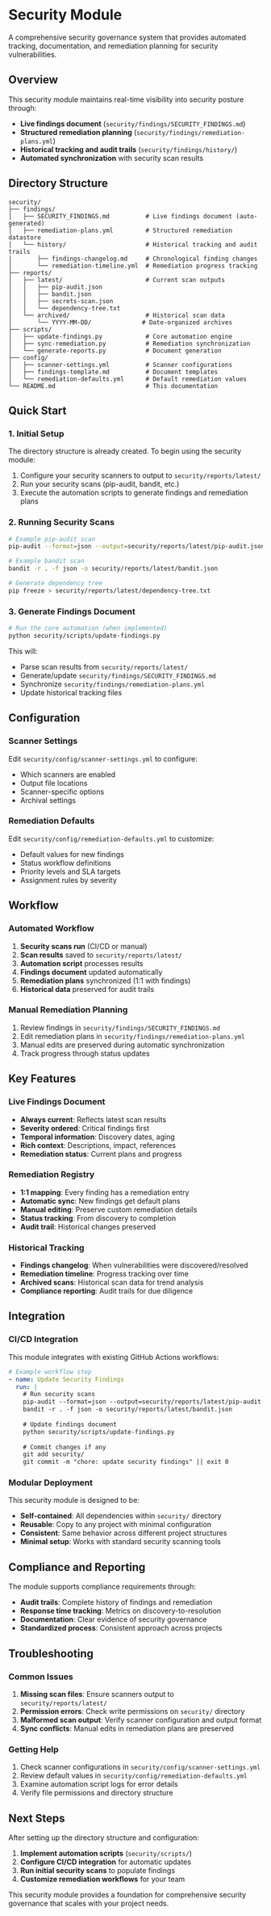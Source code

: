 # Security Module

A comprehensive security governance system that provides automated tracking, documentation, and remediation planning for security vulnerabilities.

## Overview

This security module maintains real-time visibility into security posture through:
- **Live findings document** (`security/findings/SECURITY_FINDINGS.md`)
- **Structured remediation planning** (`security/findings/remediation-plans.yml`)
- **Historical tracking and audit trails** (`security/findings/history/`)
- **Automated synchronization** with security scan results

## Directory Structure

```
security/
├── findings/
│   ├── SECURITY_FINDINGS.md          # Live findings document (auto-generated)
│   ├── remediation-plans.yml         # Structured remediation datastore
│   └── history/                      # Historical tracking and audit trails
│       ├── findings-changelog.md     # Chronological finding changes
│       └── remediation-timeline.yml  # Remediation progress tracking
├── reports/
│   ├── latest/                       # Current scan outputs
│   │   ├── pip-audit.json
│   │   ├── bandit.json
│   │   ├── secrets-scan.json
│   │   └── dependency-tree.txt
│   └── archived/                     # Historical scan data
│       └── YYYY-MM-DD/              # Date-organized archives
├── scripts/
│   ├── update-findings.py            # Core automation engine
│   ├── sync-remediation.py           # Remediation synchronization
│   └── generate-reports.py           # Document generation
├── config/
│   ├── scanner-settings.yml          # Scanner configurations
│   ├── findings-template.md          # Document templates
│   └── remediation-defaults.yml      # Default remediation values
└── README.md                         # This documentation
```

## Quick Start

### 1. Initial Setup

The directory structure is already created. To begin using the security module:

1. Configure your security scanners to output to `security/reports/latest/`
2. Run your security scans (pip-audit, bandit, etc.)
3. Execute the automation scripts to generate findings and remediation plans

### 2. Running Security Scans

```bash
# Example pip-audit scan
pip-audit --format=json --output=security/reports/latest/pip-audit.json

# Example bandit scan
bandit -r . -f json -o security/reports/latest/bandit.json

# Generate dependency tree
pip freeze > security/reports/latest/dependency-tree.txt
```

### 3. Generate Findings Document

```bash
# Run the core automation (when implemented)
python security/scripts/update-findings.py
```

This will:
- Parse scan results from `security/reports/latest/`
- Generate/update `security/findings/SECURITY_FINDINGS.md`
- Synchronize `security/findings/remediation-plans.yml`
- Update historical tracking files

## Configuration

### Scanner Settings

Edit `security/config/scanner-settings.yml` to configure:
- Which scanners are enabled
- Output file locations
- Scanner-specific options
- Archival settings

### Remediation Defaults

Edit `security/config/remediation-defaults.yml` to customize:
- Default values for new findings
- Status workflow definitions
- Priority levels and SLA targets
- Assignment rules by severity

## Workflow

### Automated Workflow

1. **Security scans run** (CI/CD or manual)
2. **Scan results** saved to `security/reports/latest/`
3. **Automation script** processes results
4. **Findings document** updated automatically
5. **Remediation plans** synchronized (1:1 with findings)
6. **Historical data** preserved for audit trails

### Manual Remediation Planning

1. Review findings in `security/findings/SECURITY_FINDINGS.md`
2. Edit remediation plans in `security/findings/remediation-plans.yml`
3. Manual edits are preserved during automatic synchronization
4. Track progress through status updates

## Key Features

### Live Findings Document

- **Always current**: Reflects latest scan results
- **Severity ordered**: Critical findings first
- **Temporal information**: Discovery dates, aging
- **Rich context**: Descriptions, impact, references
- **Remediation status**: Current plans and progress

### Remediation Registry

- **1:1 mapping**: Every finding has a remediation entry
- **Automatic sync**: New findings get default plans
- **Manual editing**: Preserve custom remediation details
- **Status tracking**: From discovery to completion
- **Audit trail**: Historical changes preserved

### Historical Tracking

- **Findings changelog**: When vulnerabilities were discovered/resolved
- **Remediation timeline**: Progress tracking over time
- **Archived scans**: Historical scan data for trend analysis
- **Compliance reporting**: Audit trails for due diligence

## Integration

### CI/CD Integration

This module integrates with existing GitHub Actions workflows:

```yaml
# Example workflow step
- name: Update Security Findings
  run: |
    # Run security scans
    pip-audit --format=json --output=security/reports/latest/pip-audit.json
    bandit -r . -f json -o security/reports/latest/bandit.json
    
    # Update findings document
    python security/scripts/update-findings.py
    
    # Commit changes if any
    git add security/
    git commit -m "chore: update security findings" || exit 0
```

### Modular Deployment

This security module is designed to be:
- **Self-contained**: All dependencies within `security/` directory
- **Reusable**: Copy to any project with minimal configuration
- **Consistent**: Same behavior across different project structures
- **Minimal setup**: Works with standard security scanning tools

## Compliance and Reporting

The module supports compliance requirements through:
- **Audit trails**: Complete history of findings and remediation
- **Response time tracking**: Metrics on discovery-to-resolution
- **Documentation**: Clear evidence of security governance
- **Standardized process**: Consistent approach across projects

## Troubleshooting

### Common Issues

1. **Missing scan files**: Ensure scanners output to `security/reports/latest/`
2. **Permission errors**: Check write permissions on `security/` directory
3. **Malformed scan output**: Verify scanner configuration and output format
4. **Sync conflicts**: Manual edits in remediation plans are preserved

### Getting Help

1. Check scanner configurations in `security/config/scanner-settings.yml`
2. Review default values in `security/config/remediation-defaults.yml`
3. Examine automation script logs for error details
4. Verify file permissions and directory structure

## Next Steps

After setting up the directory structure and configuration:

1. **Implement automation scripts** (`security/scripts/`)
2. **Configure CI/CD integration** for automatic updates
3. **Run initial security scans** to populate findings
4. **Customize remediation workflows** for your team

This security module provides a foundation for comprehensive security governance that scales with your project needs.